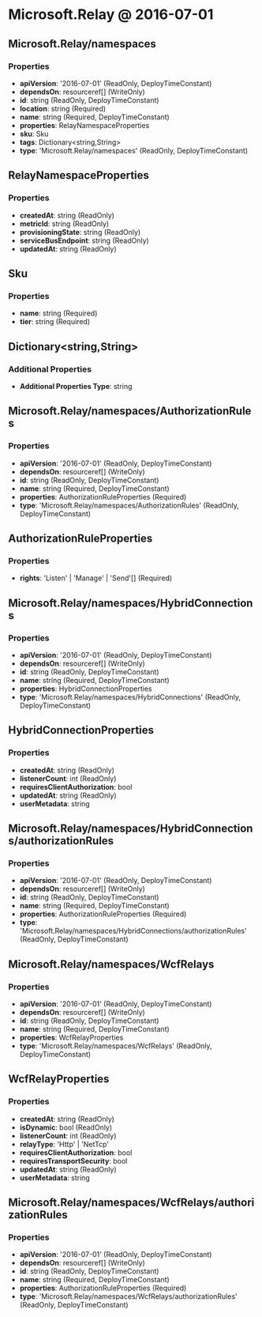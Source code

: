# Microsoft.Relay @ 2016-07-01

## Microsoft.Relay/namespaces
### Properties
* **apiVersion**: '2016-07-01' (ReadOnly, DeployTimeConstant)
* **dependsOn**: resourceref[] (WriteOnly)
* **id**: string (ReadOnly, DeployTimeConstant)
* **location**: string (Required)
* **name**: string (Required, DeployTimeConstant)
* **properties**: RelayNamespaceProperties
* **sku**: Sku
* **tags**: Dictionary<string,String>
* **type**: 'Microsoft.Relay/namespaces' (ReadOnly, DeployTimeConstant)

## RelayNamespaceProperties
### Properties
* **createdAt**: string (ReadOnly)
* **metricId**: string (ReadOnly)
* **provisioningState**: string (ReadOnly)
* **serviceBusEndpoint**: string (ReadOnly)
* **updatedAt**: string (ReadOnly)

## Sku
### Properties
* **name**: string (Required)
* **tier**: string (Required)

## Dictionary<string,String>
### Additional Properties
* **Additional Properties Type**: string

## Microsoft.Relay/namespaces/AuthorizationRules
### Properties
* **apiVersion**: '2016-07-01' (ReadOnly, DeployTimeConstant)
* **dependsOn**: resourceref[] (WriteOnly)
* **id**: string (ReadOnly, DeployTimeConstant)
* **name**: string (Required, DeployTimeConstant)
* **properties**: AuthorizationRuleProperties (Required)
* **type**: 'Microsoft.Relay/namespaces/AuthorizationRules' (ReadOnly, DeployTimeConstant)

## AuthorizationRuleProperties
### Properties
* **rights**: 'Listen' | 'Manage' | 'Send'[] (Required)

## Microsoft.Relay/namespaces/HybridConnections
### Properties
* **apiVersion**: '2016-07-01' (ReadOnly, DeployTimeConstant)
* **dependsOn**: resourceref[] (WriteOnly)
* **id**: string (ReadOnly, DeployTimeConstant)
* **name**: string (Required, DeployTimeConstant)
* **properties**: HybridConnectionProperties
* **type**: 'Microsoft.Relay/namespaces/HybridConnections' (ReadOnly, DeployTimeConstant)

## HybridConnectionProperties
### Properties
* **createdAt**: string (ReadOnly)
* **listenerCount**: int (ReadOnly)
* **requiresClientAuthorization**: bool
* **updatedAt**: string (ReadOnly)
* **userMetadata**: string

## Microsoft.Relay/namespaces/HybridConnections/authorizationRules
### Properties
* **apiVersion**: '2016-07-01' (ReadOnly, DeployTimeConstant)
* **dependsOn**: resourceref[] (WriteOnly)
* **id**: string (ReadOnly, DeployTimeConstant)
* **name**: string (Required, DeployTimeConstant)
* **properties**: AuthorizationRuleProperties (Required)
* **type**: 'Microsoft.Relay/namespaces/HybridConnections/authorizationRules' (ReadOnly, DeployTimeConstant)

## Microsoft.Relay/namespaces/WcfRelays
### Properties
* **apiVersion**: '2016-07-01' (ReadOnly, DeployTimeConstant)
* **dependsOn**: resourceref[] (WriteOnly)
* **id**: string (ReadOnly, DeployTimeConstant)
* **name**: string (Required, DeployTimeConstant)
* **properties**: WcfRelayProperties
* **type**: 'Microsoft.Relay/namespaces/WcfRelays' (ReadOnly, DeployTimeConstant)

## WcfRelayProperties
### Properties
* **createdAt**: string (ReadOnly)
* **isDynamic**: bool (ReadOnly)
* **listenerCount**: int (ReadOnly)
* **relayType**: 'Http' | 'NetTcp'
* **requiresClientAuthorization**: bool
* **requiresTransportSecurity**: bool
* **updatedAt**: string (ReadOnly)
* **userMetadata**: string

## Microsoft.Relay/namespaces/WcfRelays/authorizationRules
### Properties
* **apiVersion**: '2016-07-01' (ReadOnly, DeployTimeConstant)
* **dependsOn**: resourceref[] (WriteOnly)
* **id**: string (ReadOnly, DeployTimeConstant)
* **name**: string (Required, DeployTimeConstant)
* **properties**: AuthorizationRuleProperties (Required)
* **type**: 'Microsoft.Relay/namespaces/WcfRelays/authorizationRules' (ReadOnly, DeployTimeConstant)

